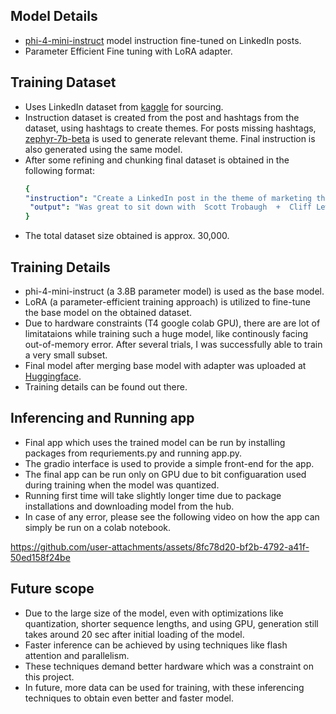 ## Model Details
* [phi-4-mini-instruct](https://huggingface.co/microsoft/Phi-4-mini-instruct) model instruction fine-tuned on LinkedIn posts.<br>
* Parameter Efficient Fine tuning with LoRA adapter.<br>

## Training Dataset
* Uses LinkedIn dataset from [kaggle](https://www.kaggle.com/datasets/shreyasajal/linkedin-influencers-data) for sourcing.<br>
* Instruction dataset is created from the post and hashtags from the dataset, using hashtags to create themes. For posts missing hashtags, [zephyr-7b-beta](https://huggingface.co/HuggingFaceH4/zephyr-7b-beta) is used to generate relevant theme. Final instruction is also generated using the same model.<br>
* After some refining and chunking final dataset is obtained in the following format:
  ```yaml
  {
  "instruction": "Create a LinkedIn post in the theme of marketing that features a conversation between two individuals discussing a unique and unexpected topic related to marketing. Make it engaging by using a convers",
   "output": "Was great to sit down with  Scott Trobaugh  +  Cliff Lewis  for this chat about Mr. Rogers and  #marketing . So random, I know, but trust me, they're on to something!"
  }
* The total dataset size obtained is approx. 30,000.

## Training Details
* phi-4-mini-instruct (a 3.8B parameter model) is used as the base model.
* LoRA (a parameter-efficient training approach) is utilized to fine-tune the base model on the obtained dataset.
* Due to hardware constraints (T4 google colab GPU), there are are lot of limitataions while training such a huge model, like continously facing out-of-memory error. After several trials, I was successfully able to train a very small subset.
* Final model after merging base model with adapter was uploaded at [Huggingface](https://huggingface.co/SkyR/linkedin-8bit-phi4). 
* Training details can be found out there.

## Inferencing and Running app
* Final app which uses the trained model can be run by installing packages from requriements.py and running app.py.
* The gradio interface is used to provide a simple front-end for the app.
* The final app can be run only on GPU due to bit configuaration used during training when the model was quantized.
* Running first time will take slightly longer time due to package installations and downloading model from the hub.
* In case of any error, please see the following video on how the app can simply be run on a colab notebook.

https://github.com/user-attachments/assets/8fc78d20-bf2b-4792-a41f-50ed158f24be

## Future scope
* Due to the large size of the model, even with optimizations like quantization, shorter sequence lengths, and using GPU, generation still takes around 20 sec after initial loading of the model.
* Faster inference can be achieved by using techniques like flash attention and parallelism.
* These techniques demand better hardware which was a constraint on this project.
* In future, more data can be used for training, with these inferencing techniques to obtain even better and faster model.

 
  
